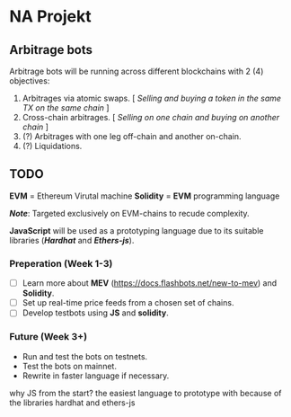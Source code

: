 # NA Projekt

## Arbitrage bots
Arbitrage bots will be running across different blockchains with 2 (4) objectives:

1. Arbitrages via atomic swaps. [ *Selling and buying a token in the same TX on the same chain* ]
2. Cross-chain arbitrages. [ *Selling on one chain and buying on another chain* ]
3. (?) Arbitrages with one leg off-chain and another on-chain.
4. (?) Liquidations.

## TODO
**EVM** = Ethereum Virutal machine
**Solidity** = **EVM** programming language

***Note***: Targeted exclusively on EVM-chains to recude complexity.

**JavaScript** will be used as a prototyping language due to its suitable libraries (***Hardhat*** and ***Ethers-js***).

### Preperation (Week 1-3)
- [ ] Learn more about **MEV** (https://docs.flashbots.net/new-to-mev) and **Solidity**.
- [ ] Set up real-time price feeds from a chosen set of chains.
- [ ] Develop testbots using **JS** and **solidity**.

### Future (Week 3+)
- Run and test the bots on testnets. 
- Test the bots on mainnet.
- Rewrite in faster language if necessary.


why JS from the start? the easiest language to prototype with because of the libraries hardhat and ethers-js
